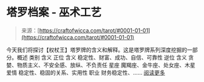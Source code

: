 <!--yml

category: 未分类

date: 2024-06-12 18:09:40

-->

# 塔罗档案 - 巫术工艺

> 来源：[https://craftofwicca.com/tarot/#0001-01-01](https://craftofwicca.com/tarot/#0001-01-01)

今天我们将探讨【权杖王】塔罗牌的含义和解释。这是塔罗牌系列深度挖掘的一部分。概述 类别 含义 正位 含义 稳定性、财富、成功、自信、可靠性 逆位 含义 贪婪、物质主义、不安全感、放纵、不负责任 星座 魔羯座、金牛座、处女座、木星 爱情 稳定性、稳固的关系、实用性 职业 财务稳定性、…… [阅读更多](https://craftofwicca.com/the-king-of-pentacles-tarot-card-meanings-explained-simply/ "简单解释权杖王塔罗牌的含义")
